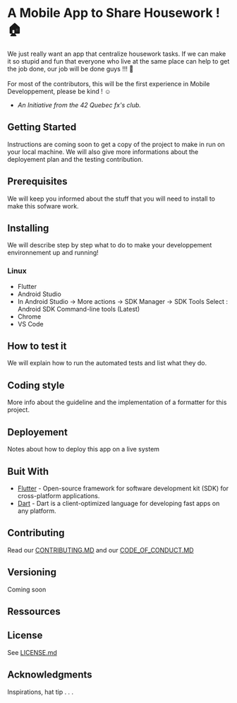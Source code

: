 # A Mobile App to Share Housework ! 🏠
We just really want an app that centralize housework tasks. If we can make it so stupid and fun that everyone who live at the same place can help to get the job done, our job will be done guys !!! 🧹 \
\
For most of the contributors, this will be the first experience in Mobile Developpement, please be kind ! ☺ 
- *An Initiative from the 42 Quebec fx's club.*
## Getting Started
Instructions are coming soon to get a copy of the project to make in run on your local machine.
We will also give more informations about the deployement plan and the testing contribution.
## Prerequisites
We will keep you informed about the stuff that you will need to install to make this sofware work.
## Installing
We will describe step by step what to do to make your developpement environnement up and running!
### Linux
* Flutter
* Android Studio
* In Android Studio -> More actions -> SDK Manager -> SDK Tools
  Select : Android SDK Command-line tools (Latest)
* Chrome
* VS Code

## How to test it
We will explain how to run the automated tests and list what they do.
## Coding style
More info about the guideline and the implementation of a formatter for this project.
## Deployement
Notes about how to deploy this app on a live system
## Buit With
* [Flutter](https://flutter.dev/) - Open-source framework for software development kit (SDK) for cross-platform applications.
* [Dart](https://dart.dev/) - Dart is a client-optimized language for developing fast apps on any platform.
## Contributing
Read our [CONTRIBUTING.MD](https://github.com/alvachon/centrale-fx/blob/main/CONTRIBUTING.md) and our [CODE_OF_CONDUCT.MD](https://github.com/alvachon/centrale-fx/blob/main/CODE_OF_CONDUCT.md)
## Versioning
Coming soon
## Ressources
## License
See [LICENSE.md]()
## Acknowledgments
Inspirations, hat tip . . .
